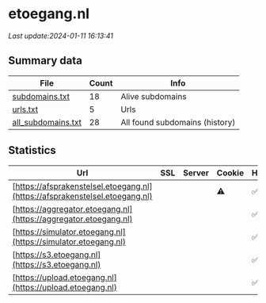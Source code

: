 # etoegang.nl
*Last update:2024-01-11 16:13:41*
## Summary data
| File       | Count | Info |
|------------|-------|------|
|[subdomains.txt](/data/etoegang/subdomains.txt)|18|Alive subdomains|
|[urls.txt](/data/etoegang/urls.txt)|5|Urls|
|[all_subdomains.txt](/data/etoegang/all_subdomains.txt)|28|All found subdomains (history)|
## Statistics
| Url | SSL | Server | Cookie | HSTS | CSP | XFO | XXP | RP | Tech |
|------------|-------|------|------|------|------|------|------|------|------|
|[https://afsprakenstelsel.etoegang.nl](https://afsprakenstelsel.etoegang.nl)| ||:warning: |:white_check_mark: | |:white_check_mark: |:white_check_mark: |:white_check_mark: |Atlassian Confluence...|
|[https://aggregator.etoegang.nl](https://aggregator.etoegang.nl)| | | |:white_check_mark: | | | | |:white_check_mark: |HSTS|
|[https://simulator.etoegang.nl](https://simulator.etoegang.nl)| | | |:white_check_mark: | | | | |:white_check_mark: |HSTS|
|[https://s3.etoegang.nl](https://s3.etoegang.nl)| | | |:white_check_mark: | | | |:white_check_mark: |:white_check_mark: |Amazon Web Services...|
|[https://upload.etoegang.nl](https://upload.etoegang.nl)| | | |:white_check_mark: | | | | |:white_check_mark: |HSTS|